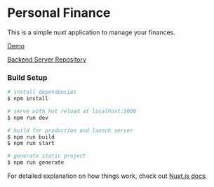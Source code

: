 # Personal Finance
This is a simple nuxt application to manage your finances.

[Demo](https://pfinance.panimtechnology.com/)

[Backend Server Repository](https://github.com/biholaindrasinh/pf_api)

### Build Setup

```bash
# install dependencies
$ npm install

# serve with hot reload at localhost:3000
$ npm run dev

# build for production and launch server
$ npm run build
$ npm run start

# generate static project
$ npm run generate
```

For detailed explanation on how things work, check out [Nuxt.js docs](https://nuxtjs.org).
